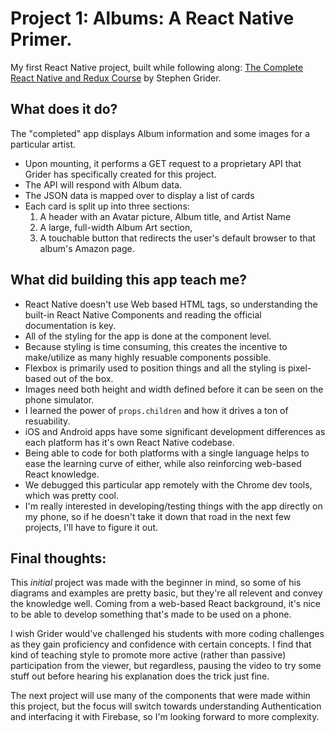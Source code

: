 # Project 1: Albums: A React Native Primer.

My first React Native project, built while following along: [The Complete React Native and Redux Course](https://www.udemy.com/the-complete-react-native-and-redux-course) by Stephen Grider. 

## What does it do?

The "completed" app displays Album information and some images for a particular artist.

* Upon mounting, it performs a GET request to a proprietary API that Grider has specifically created for this project.
* The API will respond with Album data.
* The JSON data is mapped over to display a list of cards
* Each card is split up into three sections:
  1. A header with an Avatar picture, Album title, and Artist Name
  2. A large, full-width Album Art section,
  3. A touchable button that redirects the user's default browser to that album's Amazon page.


## What did building this app teach me?

* React Native doesn't use Web based HTML tags, so understanding the built-in React Native Components and reading the official documentation is key.
* All of the styling for the app is done at the component level.
* Because styling is time consuming, this creates the incentive to make/utilize as many highly resuable components possible.
* Flexbox is primarily used to position things and all the styling is pixel-based out of the box.
* Images need both height and width defined before it can be seen on the phone simulator.
* I learned the power of `props.children` and how it drives a ton of resuability.
* iOS and Android apps have some significant development differences as each platform has it's own React Native codebase.
* Being able to code for both platforms with a single language helps to ease the learning curve of either, while also reinforcing web-based React knowledge. 
* We debugged this particular app remotely with the Chrome dev tools, which was pretty cool.
* I'm really interested in developing/testing things with the app directly on my phone, so if he doesn't take it down that road in the next few projects, I'll have to figure it out.

## Final thoughts: 

This *initial* project was made with the beginner in mind, so some of his diagrams and examples are pretty basic, but they're all relevent and convey the knowledge well. Coming from a web-based React background, it's nice to be able to develop something that's made to be used on a phone.

I wish Grider would've challenged his students with more coding challenges as they gain proficiency and confidence with certain concepts. I find that kind of teaching style to promote more active (rather than passive) participation from the viewer, but regardless, pausing the video to try some stuff out before hearing his explanation does the trick just fine. 

The next project will use many of the components that were made within this project, but the focus will switch towards understanding Authentication and interfacing it with Firebase, so I'm looking forward to more complexity. 


